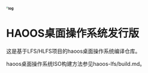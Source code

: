 



# <img src="PICTURE/log.gif" alt="log" style="zoom: 33%;" />

# HAOOS桌面操作系统发行版



这是基于LFS/HLFS项目的haoos桌面操作系统编译仓库。

haoos桌面操作系统ISO构建方法参见haoos-lfs/build.md。

